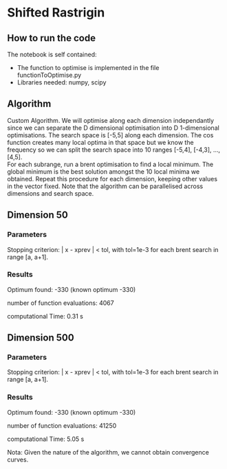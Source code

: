 # Shifted Rastrigin

## How to run the code

The notebook is self contained:
* The function to optimise is implemented in the file functionToOptimise.py  
* Libraries needed: numpy, scipy

## Algorithm

Custom Algorithm.
We will optimise along each dimension independantly since we can separate the D dimensional optimisation into D 1-dimensional optimisations. The search space is [-5,5] along each dimension. The cos function creates many local optima in that space but we know the frequency so we can split the search space into 10 ranges [-5,4], [-4,3], ..., [4,5].  
For each subrange, run a brent optimisation to find a local minimum. The global minimum is the best solution amongst the 10 local minima we obtained.  Repeat this procedure for each dimension, keeping other values in the vector fixed. Note that the algorithm can be parallelised across dimensions and search space.

## Dimension 50

### Parameters

Stopping criterion: | x - xprev | < tol, with tol=1e-3 for each brent search in range [a, a+1].

### Results

Optimum found: -330 (known optimum -330)

number of function evaluations: 4067

computational Time: 0.31 s

## Dimension 500

### Parameters

Stopping criterion: | x - xprev | < tol, with tol=1e-3 for each brent search in range [a, a+1].

### Results

Optimum found: -330 (known optimum -330)

number of function evaluations: 41250

computational Time: 5.05 s

Nota: Given the nature of the algorithm, we cannot obtain convergence curves.
